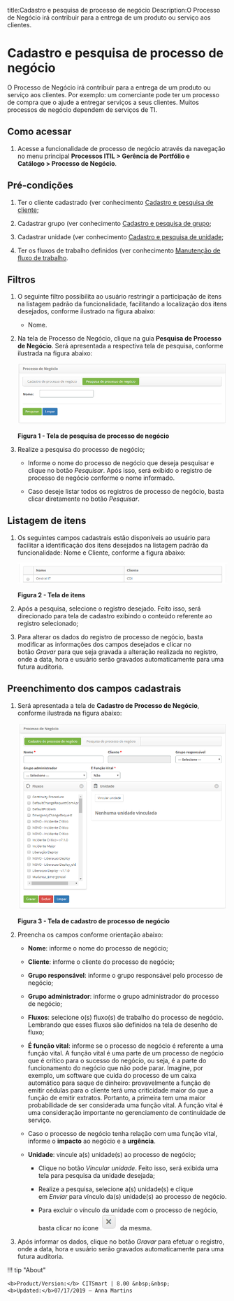 title:Cadastro e pesquisa de processo de negócio
Description:O Processo de Negócio irá contribuir para a entrega de um produto ou serviço aos clientes.

# Cadastro e pesquisa de processo de negócio

O Processo de Negócio irá contribuir para a entrega de um produto ou serviço aos
clientes. Por exemplo: um comerciante pode ter um processo de compra que o ajude
a entregar serviços a seus clientes. Muitos processos de negócio dependem de
serviços de TI.

Como acessar
------------

1.  Acesse a funcionalidade de processo de negócio através da navegação no
    menu principal **Processos ITIL > Gerência de Portfólio e
    Catálogo > Processo de Negócio**.

Pré-condições
-------------

1.  Ter o cliente cadastrado (ver conhecimento [Cadastro e pesquisa de
    cliente]();

2.  Cadastrar grupo (ver conhecimento [Cadastro e pesquisa de
    grupo]();

3.  Cadastrar unidade (ver conhecimento [Cadastro e pesquisa de
    unidade]();

4.  Ter os fluxos de trabalho definidos (ver conhecimento [Manutenção de fluxo
    de
    trabalho]().

Filtros
-------

1.  O seguinte filtro possibilita ao usuário restringir a participação de itens
    na listagem padrão da funcionalidade, facilitando a localização dos itens
    desejados, conforme ilustrado na figura abaixo:

    -   Nome.

1.  Na tela de Processo de Negócio, clique na guia **Pesquisa de Processo de
    Negócio**. Será apresentada a respectiva tela de pesquisa, conforme
    ilustrada na figura abaixo:

    ![Criar](images/business-1.png)

    **Figura 1 - Tela de pesquisa de processo de negócio**

1.  Realize a pesquisa do processo de negócio;

    -   Informe o nome do processo de negócio que deseja pesquisar e clique no
        botão *Pesquisar*. Após isso, será exibido o registro de processo de
        negócio conforme o nome informado.

    -   Caso deseje listar todos os registros de processo de negócio, basta
        clicar diretamente no botão *Pesquisar*.

Listagem de itens
-----------------

1.  Os seguintes campos cadastrais estão disponíveis ao usuário para facilitar a
    identificação dos itens desejados na listagem padrão da
    funcionalidade: Nome e Cliente, conforme a figura abaixo:

    ![Criar](images/business-2.png)

    **Figura 2 - Tela de itens**

1.  Após a pesquisa, selecione o registro desejado. Feito isso, será direcionado
    para tela de cadastro exibindo o conteúdo referente ao registro selecionado;

2.  Para alterar os dados do registro de processo de negócio, basta modificar as
    informações dos campos desejados e clicar no botão *Gravar* para que seja
    gravada a alteração realizada no registro, onde a data, hora e usuário serão
    gravados automaticamente para uma futura auditoria.

Preenchimento dos campos cadastrais
-----------------------------------

1.  Será apresentada a tela de **Cadastro de Processo de Negócio**, conforme
    ilustrada na figura abaixo:

    ![Criar](images/business-3.png)

    **Figura 3 - Tela de cadastro de processo de negócio**

1.  Preencha os campos conforme orientação abaixo:

    -   **Nome**: informe o nome do processo de negócio;

    -   **Cliente**: informe o cliente do processo de negócio;

    -   **Grupo responsável**: informe o grupo responsável pelo processo de
        negócio;

    -   **Grupo administrador**: informe o grupo administrador do processo de
        negócio;

    -   **Fluxos**: selecione o(s) fluxo(s) de trabalho do processo de negócio.
        Lembrando que esses fluxos são definidos na tela de desenho de fluxo;

    -   **É função vital**: informe se o processo de negócio é referente a uma
        função vital. A função vital é uma parte de um processo de negócio que é
        crítico para o sucesso do negócio, ou seja, é a parte do funcionamento
        do negócio que não pode parar. Imagine, por exemplo, um software que
        cuida do processo de um caixa automático para saque de dinheiro:
        provavelmente a função de emitir cédulas para o cliente terá uma
        criticidade maior do que a função de emitir extratos. Portanto, a
        primeira tem uma maior probabilidade de ser considerada uma função
        vital. A função vital é uma consideração importante no gerenciamento de
        continuidade de serviço.

    -   Caso o processo de negócio tenha relação com uma função vital, informe
        o **impacto** ao negócio e a **urgência**.

    -   **Unidade**: vincule a(s) unidade(s) ao processo de negócio;

        -   Clique no botão *Vincular unidade*. Feito isso, será exibida uma
            tela para pesquisa da unidade desejada;

        -   Realize a pesquisa, selecione a(s) unidade(s) e clique
            em *Enviar* para vínculo da(s) unidade(s) ao processo de negócio.

        -   Para excluir o vínculo da unidade com o processo de negócio, basta
            clicar no ícone ![Criar](images/business-4.png)  da mesma.

3.  Após informar os dados, clique no botão *Gravar* para efetuar o registro, onde a
data, hora e usuário serão gravados automaticamente para uma futura auditoria.

!!! tip "About"

    <b>Product/Version:</b> CITSmart | 8.00 &nbsp;&nbsp;
    <b>Updated:</b>07/17/2019 – Anna Martins


